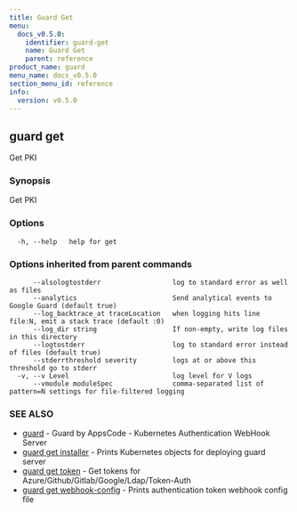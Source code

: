 ```yaml
---
title: Guard Get
menu:
  docs_v0.5.0:
    identifier: guard-get
    name: Guard Get
    parent: reference
product_name: guard
menu_name: docs_v0.5.0
section_menu_id: reference
info:
  version: v0.5.0
---
```


## guard get

Get PKI

### Synopsis

Get PKI

### Options

```
  -h, --help   help for get
```

### Options inherited from parent commands

```
      --alsologtostderr                  log to standard error as well as files
      --analytics                        Send analytical events to Google Guard (default true)
      --log_backtrace_at traceLocation   when logging hits line file:N, emit a stack trace (default :0)
      --log_dir string                   If non-empty, write log files in this directory
      --logtostderr                      log to standard error instead of files (default true)
      --stderrthreshold severity         logs at or above this threshold go to stderr
  -v, --v Level                          log level for V logs
      --vmodule moduleSpec               comma-separated list of pattern=N settings for file-filtered logging
```

### SEE ALSO

* [guard](/docs/v0.5.0/reference/guard)	 - Guard by AppsCode - Kubernetes Authentication WebHook Server
* [guard get installer](/docs/v0.5.0/reference/guard_get_installer)	 - Prints Kubernetes objects for deploying guard server
* [guard get token](/docs/v0.5.0/reference/guard_get_token)	 - Get tokens for Azure/Github/Gitlab/Google/Ldap/Token-Auth
* [guard get webhook-config](/docs/v0.5.0/reference/guard_get_webhook-config)	 - Prints authentication token webhook config file

